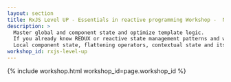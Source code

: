 ```yaml
---
layout: section
title: RxJS Level UP - Essentials in reactive programming Workshop -  NG-DE 2022 in Berlin
description: >
  Master global and component state and optimize template logic.
  If you already know REDUX or reactive state management patterns and want to learn more advanced things about the architecture-related components, this is the workshop you need to book.
  Local component state, flattening operators, contextual state and its display component templates, performance for component bindings and advanced custom operators – this workshop will provide a solid foundation from which you can continue to develop these and many more advanced skills pushing your knowledge to the next level.
workshop_id: rxjs-level-up
---
```


{% include workshop.html workshop_id=page.workshop_id %}

